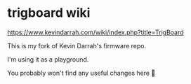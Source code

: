 # trigboard wiki
https://www.kevindarrah.com/wiki/index.php?title=TrigBoard

This is my fork of Kevin Darrah's firmware repo.

I'm using it as a playground. 

You probably won't find any useful changes here :shrug:
